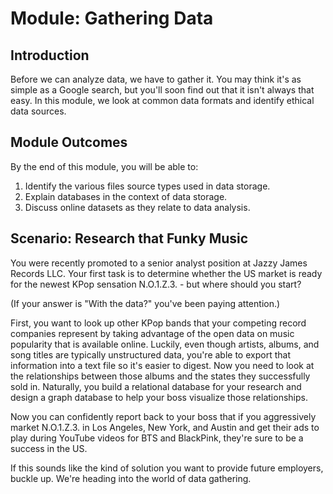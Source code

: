 # Module: Gathering Data

## Introduction

Before we can analyze data, we have to gather it. You may think it's as simple as a Google search, but you'll soon find out that it isn't always that easy. In this module, we look at common data formats and identify ethical data sources.

## Module Outcomes

By the end of this module, you will be able to: 

1. Identify the various files source types used in data storage. 
1. Explain databases in the context of data storage. 
1. Discuss online datasets as they relate to data analysis. 

## Scenario: Research that Funky Music

You were recently promoted to a senior analyst position at Jazzy James Records LLC. Your first task is to determine whether the US market is ready for the newest KPop sensation N.O.1.Z.3. - but where should you start?

(If your answer is "With the data?" you've been paying attention.)

First, you want to look up other KPop bands that your competing record companies represent by taking advantage of the open data on music popularity that is available online. Luckily, even though artists, albums, and song titles are typically unstructured data, you're able to export that information into a text file so it's easier to digest. Now you need to look at the relationships between those albums and the states they successfully sold in. Naturally, you build a relational database for your research and design a graph database to help your boss visualize those relationships. 

Now you can confidently report back to your boss that if you aggressively market N.O.1.Z.3. in Los Angeles, New York, and Austin and get their ads to play during YouTube videos for BTS and BlackPink, they're sure to be a success in the US. 

If this sounds like the kind of solution you want to provide future employers, buckle up. We're heading into the world of data gathering. 
